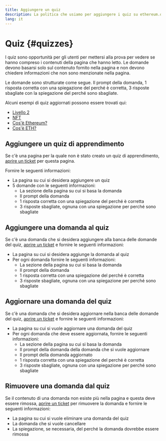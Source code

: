 ```yaml
---
title: Aggiungere un quiz
description: La politica che usiamo per aggiungere i quiz su ethereum.org
lang: it
---
```


# Quiz {#quizzes}

I quiz sono opportunità per gli utenti per mettersi alla prova per vedere se hanno compreso i contenuti della pagina che hanno letto. Le domande devono basarsi solo sul contenuto fornito nella pagina e non devono chiedere informazioni che non sono menzionate nella pagina.

Le domande sono strutturate come segue. Il prompt della domanda, 1 risposta corretta con una spiegazione del perché è corretta, 3 risposte sbagliate con la spiegazione del perché sono sbagliate.

Alcuni esempi di quiz aggiornati possono essere trovati qui:

- [Livello 2](/layer-2)
- [NFT](/nft/)
- [Cos'è Ethereum?](/what-is-ethereum/)
- [Cos'è ETH?](/eth/)

## Aggiungere un quiz di apprendimento

Se c'è una pagina per la quale non è stato creato un quiz di apprendimento, [aprire un ticket](https://github.com/ethereum/ethereum-org-website/issues/new?assignees=&labels=&template=suggest_quiz.yaml) per questa pagina.

Fornire le seguenti informazioni:

- La pagina su cui si desidera aggiungere un quiz
- 5 domande con le seguenti informazioni:
  - La sezione della pagina su cui si basa la domanda
  - Il prompt della domanda
  - 1 risposta corretta con una spiegazione del perché è corretta
  - 3 risposte sbagliate, ognuna con una spiegazione per perché sono sbagliate

## Aggiungere una domanda al quiz

Se c'è una domanda che si desidera aggiungere alla banca delle domande del quiz, [aprire un ticket](https://github.com/ethereum/ethereum-org-website/issues/new?assignees=&labels=&template=suggest_quiz.yaml) e fornire le seguenti informazioni:

- La pagina su cui si desidera aggiunge la domanda al quiz
- Per ogni domanda fornire le seguenti informazioni:
  - La sezione della pagina su cui si basa la domanda
  - Il prompt della domanda
  - 1 risposta corretta con una spiegazione del perché è corretta
  - 3 risposte sbagliate, ognuna con una spiegazione per perché sono sbagliate

## Aggiornare una domanda del quiz

Se c'è una domanda che si desidera aggiornare nella banca delle domande del quiz, [aprire un ticket](https://github.com/ethereum/ethereum-org-website/issues/new?assignees=&labels=&template=suggest_quiz.yaml) e fornire le seguenti informazioni:

- La pagina su cui si vuole aggiornare una domanda del quiz
- Per ogni domanda che deve essere aggiornata, fornire le seguenti informazioni:
  - La sezione della pagina su cui si basa la domanda
  - Il prompt della domanda della domanda che si vuole aggiornare
  - Il prompt della domanda aggiornato
  - 1 risposta corretta con una spiegazione del perché è corretta
  - 3 risposte sbagliate, ognuna con una spiegazione per perché sono sbagliate

## Rimuovere una domanda dal quiz

Se il contenuto di una domanda non esiste più nella pagina e questa deve essere rimossa, [aprire un ticket](https://github.com/ethereum/ethereum-org-website/issues/new?assignees=&labels=&template=suggest_quiz.yaml) per rimuovere la domanda e fornire le seguenti informazioni:

- La pagina su cui si vuole eliminare una domanda del quiz
- La domanda che si vuole cancellare
- La spiegazione, se necessaria, del perché la domanda dovrebbe essere rimossa
